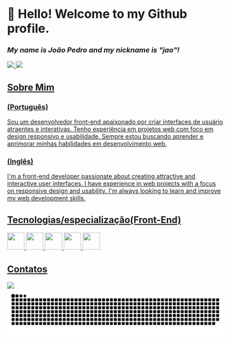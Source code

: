 
# 👋 Hello! Welcome to my Github profile.<br>
### *My name is João Pedro and my nickname is "jao"!* 




<div>
  <a href="https://github.com/joaopedrojesus1">
  <img loading="lazy" height="180em" src="https://github-readme-stats.vercel.app/api/top-langs/?username=joaopedrojesus1&layout=compact&langs_count=7&theme=dracula"/>
  <img loading="lazy" height="180em" src="https://github-readme-stats.vercel.app/api?username=joaopedrojesus1&show_icons=true&theme=dracula&include_all_commits=true&count_private=true"/>
</div>

## Sobre Mim
### (Português)
Sou um desenvolvedor front-end apaixonado por criar interfaces de usuário atraentes e interativas. Tenho experiência em projetos web com foco em design responsivo e usabilidade. Sempre estou buscando aprender e aprimorar minhas habilidades em desenvolvimento web.

### (Inglês)
I'm a front-end developer passionate about creating attractive and interactive user interfaces. I have experience in web projects with a focus on responsive design and usability. I'm always looking to learn and improve my web development skills.

## Tecnologias/especialização(Front-End)
<div class= "display-flex">
  <img src="https://cdn.jsdelivr.net/gh/devicons/devicon/icons/tailwindcss/tailwindcss-plain.svg" width="40" height="40" />
  <img src="https://cdn.jsdelivr.net/gh/devicons/devicon/icons/css3/css3-original.svg" width="40" height="40"/>
  <img src="https://cdn.jsdelivr.net/gh/devicons/devicon/icons/html5/html5-original.svg" width="40" height="40"/>
  <img src="https://cdn.jsdelivr.net/gh/devicons/devicon/icons/react/react-original.svg" width="40" height="40"/>
  <img src="https://cdn.jsdelivr.net/gh/devicons/devicon/icons/javascript/javascript-plain.svg" width="40" height="40"/>
  
</div>

## Contatos
  <a href="https://www.linkedin.com/in/seu-usuário-linkedln-aqui" target="_blank"><img loading="lazy" src="https://img.shields.io/badge/-LinkedIn-%230077B5?style=for-the-badge&logo=linkedin&logoColor=white" target="_blank"></a>   
![snake gif](https://github.com/joaopedrojesus1/joaopedrojesus1/blob/output/github-contribution-grid-snake.svg)
<!--
 

Here are some ideas to get you started:

- 🔭 I’m currently working on ...
- 🌱 I’m currently learning ...
- 👯 I’m looking to collaborate on ...
- 🤔 I’m looking for help with ...
- 💬 Ask me about ...
- 📫 How to reach me: ...
- 😄 Pronouns: ...
- ⚡ Fun fact: ...
-->

